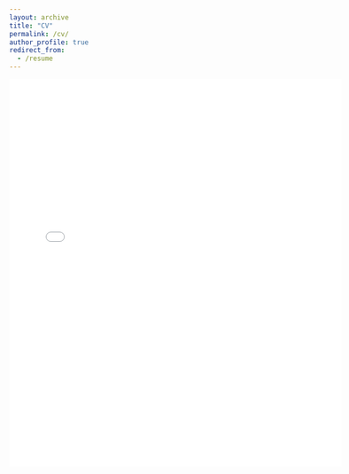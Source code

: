 ```yaml
---
layout: archive
title: "CV"
permalink: /cv/
author_profile: true
redirect_from:
  - /resume
---
```


<embed src="mstuhlmacher.github.io/files/MichelleStuhlmacher-CV-faculty.pdf" width="600" height="700" type='application/pdf'>
